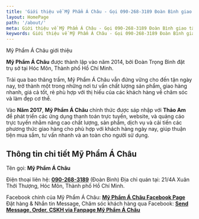 ```yaml
---
title: 'Giới thiệu về Mỹ Phẩm Á Châu - Gọi 090-268-3189 Đoàn Bình giao tận nơi'
layout: HomePage
path: '/about/'
meta: Giới thiệu về Mỹ Phẩm Á Châu - Gọi 090-268-3189 Đoàn Bình giao tận nơi
keywords: Giới thiệu về Mỹ Phẩm Á Châu - Gọi 090-268-3189 Đoàn Bình giao tận nơi
---
```


Mỹ Phẩm Á Châu giới thiệu

**Mỹ Phẩm Á Châu** được thành lập vào năm 2014, bởi Đoàn Trọng Bình đặt trụ sở tại Hóc Môn, Thành phố Hồ Chí Minh.

Trải qua bao thăng trầm, Mỹ Phẩm Á Châu vẫn đứng vững cho đến tận ngày nay, trở thành một trong những nơi tư vấn chất lượng sản phẩm, giao hàng nhanh, giá cả tốt, rẻ phù hợp với thị hiếu của các khách hàng về chăm sóc và làm đẹp cơ thể.

Vào **Năm 2017**, **Mỹ Phẩm Á Châu** chính thức được sáp nhập với **Thảo Am** để phát triển các ứng dụng thanh toán trực tuyến, website, và quảng cáo trực tuyến nhằm nâng cao chất lượng, sản phẩm, dịch vụ và cải tiến các phương thức giao hàng cho phù hợp với khách hàng ngày nay, giúp thuận tiện mua sắm, tư vấn nhanh và an toàn cho người sử dụng.


## Thông tin chi tiết Mỹ Phẩm Á Châu

Tên gọi: **Mỹ Phẩm Á Châu**

Điện thoại liên hệ: [**090-268-3189**](tel:+84902683189) (Đoàn Bình)
Địa chỉ quán tại: 21/4A Xuân Thới Thượng, Hóc Môn, Thành phố Hồ Chí Minh.


Facebook chính của Mỹ Phẩm Á Châu: [**Mỹ Phẩm Á Châu Facebook Page**](https://www.facebook.com/AsiniceDung)
Đặt hàng & Nhắn tin Message, Chăm sóc khách hàng qua Facebook: [**Send Message, Order, CSKH via Fanpage Mỹ Phẩm Á Châu**](http://m.me/AsiniceDung)
